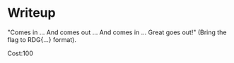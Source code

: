 # Writeup

"Comes in ... And comes out ... And comes in ... Great goes out!" (Bring the flag to RDG{...} format). 

Cost:100
